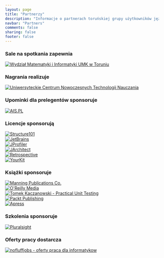 ```yaml
---
layout: page
title: "Partnerzy"
description: "Informacje o partnerach toruńskiej grupy użytkowników języka Java."
navbar: "Partners"
comments: false
sharing: false
footer: false
---
```

### Sale na spotkania zapewnia
<div>
  <a class="no-text-decoration" href="http://www.mat.umk.pl" target="_blank" title="Wydział Matematyki i Informatyki UMK w Toruniu">
    <img class="no-border" src="{{ root_url }}/images/partners/wmii-umk.png" alt="Wydział Matematyki i Informatyki UMK w Toruniu" />
  </a>
</div>

### Nagrania realizuje
<div>
  <a class="no-text-decoration" href="http://www.ucntn.umk.pl" target="_blank" title="Uniwersyteckie Centrum Nowoczesnych Technologii Nauczania">
    <img class="no-border" src="{{ root_url }}/images/partners/ucntn.png" alt="Uniwersyteckie Centrum Nowoczesnych Technologii Nauczania" />
  </a>
</div>

### Upominki dla prelegentów sponsoruje
<div class="row" style="margin-bottom: 10px;">
  <div class="col-tn-12 col-xs-6 col-sm-6 col-md-6">
    <a class="no-text-decoration" href="http://www.ais.pl" target="_blank" title="AIS.PL">
      <img class="no-border" src="{{ root_url }}/images/partners/ais.png" alt="AIS.PL" />
    </a>
  </div>
</div>

### Licencje sponsorują
<div class="row" style="margin-bottom: 10px;">
  <div class="col-tn-12 col-xs-6 col-sm-6 col-md-4 former-partner">
    <a class="no-text-decoration" href="http://structure101.com" target="_blank" title="Structure101">
      <img class="no-border" src="{{ root_url }}/images/partners/structure101_2.png" alt="Structure101" />
    </a>
  </div>
  <div class="col-tn-12 col-xs-6 col-sm-6 col-md-4">
    <a class="no-text-decoration" href="http://jetbrains.com" target="_blank" title="JetBrains">
      <img class="no-border" src="{{ root_url }}/images/partners/jetbrains.png" alt="JetBrains" />
    </a>
  </div>
  <div class="col-tn-12 col-xs-6 col-sm-6 col-md-4 former-partner">
    <a class="no-text-decoration" href="http://www.ej-technologies.com/products/jprofiler/overview.html" target="_blank" title="JProfiler">
      <img class="no-border" src="{{ root_url }}/images/partners/jprofiler.png" alt="JProfiler" />
    </a>
  </div>
  <div class="col-tn-12 col-xs-6 col-sm-6 col-md-4 former-partner">
    <a class="no-text-decoration" href="http://www.jarchitect.com" target="_blank" title="JArchitect">
      <img class="no-border" src="{{ root_url }}/images/partners/jarchitect.png" alt="JArchitect" />
    </a>
  </div>
  <div class="col-tn-12 col-xs-6 col-sm-6 col-md-4 former-partner">
    <a class="no-text-decoration" href="http://www.retrospective.centeractive.com" target="_blank" title="Retrospective">
      <img class="no-border" src="{{ root_url }}/images/partners/retrospective.png" alt="Retrospective" />
    </a>
  </div>
  <div class="col-tn-12 col-xs-6 col-sm-6 col-md-4 former-partner">
    <a class="no-text-decoration" href="http://www.yourkit.com" target="_blank" title="YourKit">
      <img class="no-border" src="{{ root_url }}/images/partners/yourkit.png" alt="YourKit" />
    </a>
  </div>
</div>

### Książki sponsoruje
<div class="row" style="margin-bottom: 10px;">
  <div class="col-tn-12 col-xs-6 col-sm-6 col-md-4">
    <a class="no-text-decoration" href="http://www.manning.com" target="_blank" title="Manning Publications Co.">
      <img class="no-border" src="{{ root_url }}/images/partners/manning.jpg" alt="Manning Publications Co." />
    </a>
  </div>
  <div class="col-tn-12 col-xs-6 col-sm-6 col-md-4 former-partner">
    <a class="no-text-decoration" href="http://oreilly.com" target="_blank" title="O'Reilly Media">
      <img class="no-border" src="{{ root_url }}/images/partners/oreilly.gif" alt="O'Reilly Media" />
    </a>
  </div>
  <div class="col-tn-12 col-xs-6 col-sm-6 col-md-4 former-partner">
    <a class="no-text-decoration" href="http://practicalunittesting.com" target="_blank" title="Tomek Kaczanowski - Practical Unit Testing">
      <img class="no-border" src="{{ root_url }}/images/partners/practical_unit_testing.jpg" alt="Tomek Kaczanowski - Practical Unit Testing" />
    </a>
  </div>
  <div class="col-tn-12 col-xs-6 col-sm-6 col-md-4 former-partner">
    <a class="no-text-decoration" href="http://www.packtpub.com" target="_blank" title="Packt Publishing">
      <img class="no-border" src="{{ root_url }}/images/partners/packt-publishing.png" alt="Packt Publishing" />
    </a>
  </div>
  <div class="col-tn-12 col-xs-6 col-sm-6 col-md-4 former-partner">
    <a class="no-text-decoration" href="https://www.apress.com" target="_blank" title="Apress">
      <img class="no-border" src="{{ root_url }}/images/partners/apress.jpg" alt="Apress" />
    </a>
  </div>
</div>

### Szkolenia sponsoruje
<div>
  <a class="no-text-decoration" href="http://www.pluralsight.com" target="_blank" title="Pluralsight">
    <img class="no-border" src="{{ root_url }}/images/partners/pluralsight.png" alt="Pluralsight" />
  </a>
</div>

### Oferty pracy dostarcza
<div class="row" style="margin-bottom: 10px;">
  <div>
    <a href="https://nofluffjobs.com" target="_blank" title="nofluffjobs - oferty pracy dla specjalistow IT">
      <img class="no-border" src="{{ root_url }}/images/partners/no_fluff_jobs_com_logo2.jpg" alt="nofluffjobs - oferty praca dla informatykow">
    </a>
  </div>
</div>